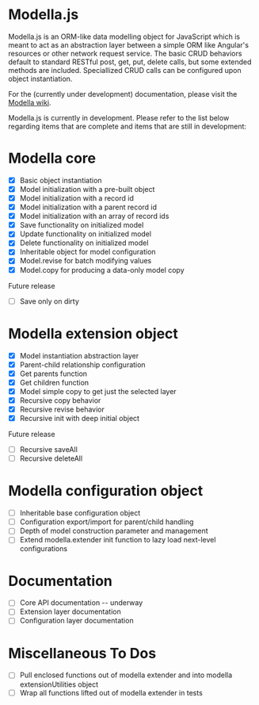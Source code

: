 Modella.js
==========

Modella.js is an ORM-like data modelling object for JavaScript which is meant to act as an abstraction layer between
a simple ORM like Angular's resources or other network request service.  The basic CRUD behaviors default to standard
RESTful post, get, put, delete calls, but some extended methods are included.  Speciallized CRUD calls can be configured
upon object instantiation.

For the (currently under development) documentation, please visit the [Modella wiki](https://github.com/cmstead/Modella/wiki).

Modella.js is currently in development. Please refer to the list below regarding items that are complete and items
that are still in development:

Modella core
============

- [x] Basic object instantiation
- [x] Model initialization with a pre-built object
- [x] Model initialization with a record id
- [x] Model initialization with a parent record id
- [x] Model initialization with an array of record ids
- [x] Save functionality on initialized model
- [x] Update functionality on initialized model
- [x] Delete functionality on initialized model
- [x] Inheritable object for model configuration
- [x] Model.revise for batch modifying values
- [x] Model.copy for producing a data-only model copy

Future release

- [ ] Save only on dirty

Modella extension object
========================

- [x] Model instantiation abstraction layer
- [x] Parent-child relationship configuration
- [x] Get parents function
- [x] Get children function
- [x] Model simple copy to get just the selected layer
- [x] Recursive copy behavior
- [x] Recursive revise behavior
- [x] Recursive init with deep initial object

Future release

- [ ] Recursive saveAll
- [ ] Recursive deleteAll

Modella configuration object
============================

- [ ] Inheritable base configuration object
- [ ] Configuration export/import for parent/child handling
- [ ] Depth of model construction parameter and management
- [ ] Extend modella.extender init function to lazy load next-level configurations

Documentation
=============

- [ ] Core API documentation -- underway
- [ ] Extension layer documentation
- [ ] Configuration layer documentation

Miscellaneous To Dos
====================

- [ ] Pull enclosed functions out of modella extender and into modella extensionUtilities object
- [ ] Wrap all functions lifted out of modella extender in tests